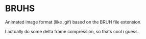 # BRUHS

Animated image format (like .gif) based on the BRUH file extension.

I actually do some delta frame compression, so thats cool i guess.
